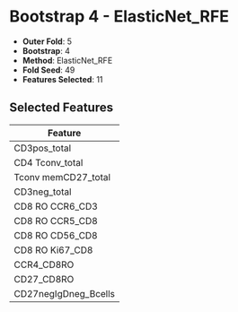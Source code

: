 # Bootstrap 4 - ElasticNet_RFE

- **Outer Fold**: 5
- **Bootstrap**: 4
- **Method**: ElasticNet_RFE
- **Fold Seed**: 49
- **Features Selected**: 11

## Selected Features

| Feature |
|---------|
| CD3pos_total |
| CD4 Tconv_total |
| Tconv memCD27_total |
| CD3neg_total |
| CD8 RO CCR6_CD3 |
| CD8 RO CCR5_CD8 |
| CD8 RO CD56_CD8 |
| CD8 RO Ki67_CD8 |
| CCR4_CD8RO |
| CD27_CD8RO |
| CD27negIgDneg_Bcells |
